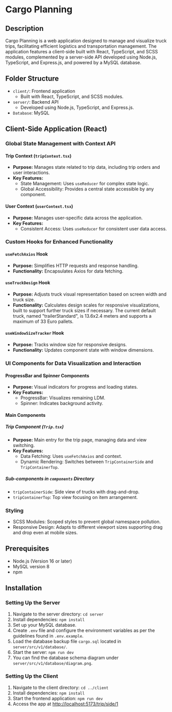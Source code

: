 # Cargo Planning

## Description

Cargo Planning is a web application designed to manage and visualize truck trips, facilitating efficient logistics and transportation management. The application features a client-side built with React, TypeScript, and SCSS modules, complemented by a server-side API developed using Node.js, TypeScript, and Express.js, and powered by a MySQL database.

## Folder Structure

- `client/`: Frontend application
  - Built with React, TypeScript, and SCSS modules.
- `server/`: Backend API
  - Developed using Node.js, TypeScript, and Express.js.
- `Database`: MySQL

## Client-Side Application (React)

### Global State Management with Context API

#### Trip Context (`tripContext.tsx`)
- **Purpose:** Manages state related to trip data, including trip orders and user interactions.
- **Key Features:**
  - State Management: Uses `useReducer` for complex state logic.
  - Global Accessibility: Provides a central state accessible by any component.

#### User Context (`userContext.tsx`)
- **Purpose:** Manages user-specific data across the application.
- **Key Features:**
  - Consistent Access: Uses `useReducer` for consistent user data access.

### Custom Hooks for Enhanced Functionality

#### `useFetchAxios` Hook
- **Purpose:** Simplifies HTTP requests and response handling.
- **Functionality:** Encapsulates Axios for data fetching.

#### `useTruckDesign` Hook
- **Purpose:** Adjusts truck visual representation based on screen width and truck size.
- **Functionality:** Calculates design scales for responsive visualizations, built to support further truck sizes if necessary. The current default truck, named "trailerStandard", is 13.6x2.4 meters and supports a maximum of 33 Euro pallets.

#### `useWindowSizeTracker` Hook
- **Purpose:** Tracks window size for responsive designs.
- **Functionality:** Updates component state with window dimensions.

### UI Components for Data Visualization and Interaction

#### ProgressBar and Spinner Components
- **Purpose:** Visual indicators for progress and loading states.
- **Key Features:**
  - ProgressBar: Visualizes remaining LDM.
  - Spinner: Indicates background activity.

#### Main Components

##### Trip Component (`Trip.tsx`)
- **Purpose:** Main entry for the trip page, managing data and view switching.
- **Key Features:**
  - Data Fetching: Uses `useFetchAxios` and context.
  - Dynamic Rendering: Switches between `TripContainerSide` and `TripContainerTop`.

##### Sub-components in `components` Directory
- `tripContainerSide`: Side view of trucks with drag-and-drop.
- `tripContainerTop`: Top view focusing on item arrangement.

### Styling
- SCSS Modules: Scoped styles to prevent global namespace pollution.
- Responsive Design: Adapts to different viewport sizes supporting drag and drop even at mobile sizes.

## Prerequisites

- Node.js (Version 16 or later)
- MySQL version 8
- npm

## Installation

### Setting Up the Server

1. Navigate to the server directory: `cd server`
2. Install dependencies: `npm install`
3. Set up your MySQL database.
4.  Create `.env` file and configure the environment variables as per the guidelines found in `.env.example`.
5. Load the database backup file `cargo.sql` located in `server/src/v1/database/`.
6. Start the server: `npm run dev`
7. You can find the database schema diagram under `server/src/v1/database/diagram.png`.

### Setting Up the Client

1. Navigate to the client directory: `cd ../client`
2. Install dependencies: `npm install`
3. Start the frontend application: `npm run dev`
4. Access the app at [http://localhost:5173/trip/side/1](http://localhost:5173/trip/side/1)
